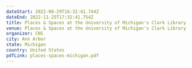 ```yaml
---
dateStart: 2022-08-29T16:32:41.744Z
dateEnd: 2022-11-25T17:32:41.754Z
title: Places & Spaces at the University of Michigan's Clark Library
venue: Places & Spaces at the University of Michigan's Clark Library
organizer: CNS
city: Ann Arbor
state: Michigan
country: United States
pdfLink: places-spaces-michigan.pdf
---
```

